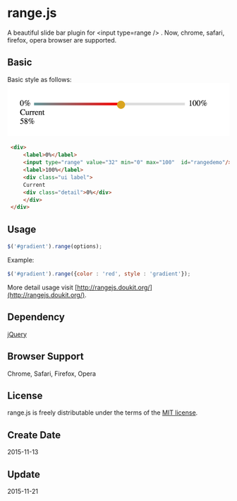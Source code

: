 # range.js
A beautiful slide bar plugin for &lt;input type=range /&gt; . Now, chrome, safari, firefox, opera browser are supported.

## Basic
Basic style as follows:
![](style/image/basic.png "basic style")

```html
 <div>
     <label>0%</label>
     <input type="range" value="32" min="0" max="100"  id="rangedemo"/>
     <label>100%</label>
     <div class="ui label">
     Current
     <div class="detail">0%</div>
     </div>
 </div>
```

## Usage
```javascript
$('#gradient').range(options);
```
Example:
```javascript
$('#gradient').range({color : 'red', style : 'gradient'});
```
More detail usage visit [http://rangejs.doukit.org/](http://rangejs.doukit.org/).

## Dependency
[jQuery](https://jquery.com/)

## Browser Support
Chrome, Safari, Firefox, Opera

## License 
range.js is freely distributable under the terms of the [MIT license](./LICENSE).

## Create Date
2015-11-13

## Update
2015-11-21